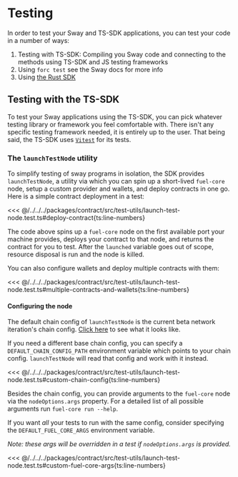 <script setup>
  import { data } from '../../versions.data'
  const { forc } = data
  const url = `https://docs.fuel.network/docs/forc/commands/forc_test/`
</script>

# Testing

In order to test your Sway and TS-SDK applications, you can test your code in a number of ways:

1. Testing with TS-SDK: Compiling you Sway code and connecting to the methods using TS-SDK and JS testing frameworks
2. Using `forc test` see <a :href="url" target="_blank" rel="noreferrer">the Sway docs</a> for more info
3. Using [the Rust SDK](https://docs.fuel.network/docs/fuels-rs/testing/)

## Testing with the TS-SDK

To test your Sway applications using the TS-SDK, you can pick whatever testing library or framework you feel comfortable with. There isn't any specific testing framework needed, it is entirely up to the user. That being said, the TS-SDK uses [`Vitest`](https://vitest.dev/) for its tests.

### The `launchTestNode` utility

To simplify testing of sway programs in isolation, the SDK provides `launchTestNode`, a utility via which you can spin up a short-lived `fuel-core` node, setup a custom provider and wallets, and deploy contracts in one go.
Here is a simple contract deployment in a test:

<<< @/../../../packages/contract/src/test-utils/launch-test-node.test.ts#deploy-contract{ts:line-numbers}

The code above spins up a `fuel-core` node on the first available port your machine provides, deploys your contract to that node, and returns the contract for you to test. After the `launched` variable goes out of scope, resource disposal is run and the node is killed.

You can also configure wallets and deploy multiple contracts with them:

<<< @/../../../packages/contract/src/test-utils/launch-test-node.test.ts#multiple-contracts-and-wallets{ts:line-numbers}

#### Configuring the node

The default chain config of `launchTestNode` is the current beta network iteration's chain config. [Click here](https://github.com/FuelLabs/fuels-ts/blob/master/.fuel-core/configs/chainConfig.json) to see what it looks like.

If you need a different base chain config, you can specify a `DEFAULT_CHAIN_CONFIG_PATH` environment variable which points to your chain config. `launchTestNode` will read that config and work with it instead.

<<< @/../../../packages/contract/src/test-utils/launch-test-node.test.ts#custom-chain-config{ts:line-numbers}

Besides the chain config, you can provide arguments to the `fuel-core` node via the `nodeOptions.args` property. For a detailed list of all possible arguments run `fuel-core run --help`.

If you want _all_ your tests to run with the same config, consider specifying the `DEFAULT_FUEL_CORE_ARGS` environment variable.

_Note: these args will be overridden in a test if `nodeOptions.args` is provided._

<<< @/../../../packages/contract/src/test-utils/launch-test-node.test.ts#custom-fuel-core-args{ts:line-numbers}
